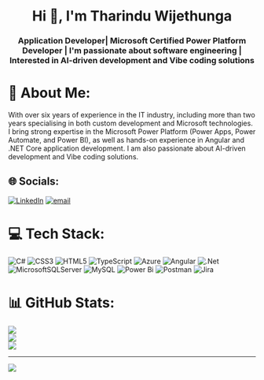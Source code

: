 <h1 align="center">Hi 👋, I'm Tharindu Wijethunga</h1>
<h3 align="center">Application Developer| Microsoft Certified Power Platform Developer | I'm passionate about software engineering | Interested in AI-driven development and Vibe coding solutions</h3>

# 💫 About Me:
With over six years of experience in the IT industry, including more than two years specialising in both custom development and Microsoft technologies. I bring strong expertise in the Microsoft Power Platform (Power Apps, Power Automate, and Power BI), as well as hands-on experience in Angular and .NET Core application development. I am also passionate about AI-driven development and Vibe coding solutions.


## 🌐 Socials:
[![LinkedIn](https://img.shields.io/badge/LinkedIn-%230077B5.svg?logo=linkedin&logoColor=white)](https://linkedin.com/in/http://www.linkedin.com/in/tharindu-wijethunga) [![email](https://img.shields.io/badge/Email-D14836?logo=gmail&logoColor=white)](mailto:http://www.linkedin.com/in/tharindu-wijethunga) 

# 💻 Tech Stack:
![C#](https://img.shields.io/badge/c%23-%23239120.svg?style=for-the-badge&logo=csharp&logoColor=white) ![CSS3](https://img.shields.io/badge/css3-%231572B6.svg?style=for-the-badge&logo=css3&logoColor=white) ![HTML5](https://img.shields.io/badge/html5-%23E34F26.svg?style=for-the-badge&logo=html5&logoColor=white) ![TypeScript](https://img.shields.io/badge/typescript-%23007ACC.svg?style=for-the-badge&logo=typescript&logoColor=white) ![Azure](https://img.shields.io/badge/azure-%230072C6.svg?style=for-the-badge&logo=microsoftazure&logoColor=white) ![Angular](https://img.shields.io/badge/angular-%23DD0031.svg?style=for-the-badge&logo=angular&logoColor=white) ![.Net](https://img.shields.io/badge/.NET-5C2D91?style=for-the-badge&logo=.net&logoColor=white) ![MicrosoftSQLServer](https://img.shields.io/badge/Microsoft%20SQL%20Server-CC2927?style=for-the-badge&logo=microsoft%20sql%20server&logoColor=white) ![MySQL](https://img.shields.io/badge/mysql-4479A1.svg?style=for-the-badge&logo=mysql&logoColor=white) ![Power Bi](https://img.shields.io/badge/power_bi-F2C811?style=for-the-badge&logo=powerbi&logoColor=black) ![Postman](https://img.shields.io/badge/Postman-FF6C37?style=for-the-badge&logo=postman&logoColor=white) ![Jira](https://img.shields.io/badge/jira-%230A0FFF.svg?style=for-the-badge&logo=jira&logoColor=white)
# 📊 GitHub Stats:
![](https://github-readme-stats.vercel.app/api?username=tharinduwijethunga&theme=dark&hide_border=false&include_all_commits=false&count_private=false)<br/>
![](https://nirzak-streak-stats.vercel.app/?user=tharinduwijethunga&theme=dark&hide_border=false)<br/>
![](https://github-readme-stats.vercel.app/api/top-langs/?username=tharinduwijethunga&theme=dark&hide_border=false&include_all_commits=false&count_private=false&layout=compact)

---
[![](https://visitcount.itsvg.in/api?id=tharinduwijethunga&icon=0&color=0)](https://visitcount.itsvg.in)

<!-- Proudly created with GPRM ( https://gprm.itsvg.in ) -->
